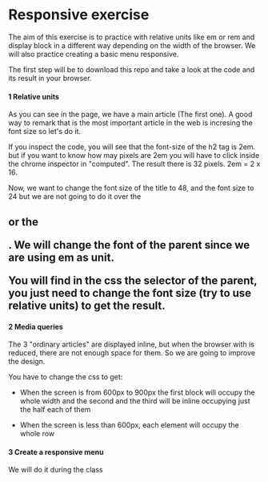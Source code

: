 # Responsive exercise
The aim of this exercise is to practice with relative units like em or rem and display block in a different way depending on the width of the browser. We will also practice creating a basic menu responsive.

The first step will be to download this repo and take a look at the code and its result in your browser.


#### 1 Relative units
As you can see in the page, we have a main article (The first one). A good way to remark that is the most important article in the web is incresing the font size so let's do it.

If you inspect the code, you will see that the font-size of the h2 tag is 2em. but if you want to know how may pixels are 2em you will have to click inside the chrome inspector in "computed". The result there is 32 pixels. 2em = 2 x 16.

Now, we want to change the font size of the title to 48, and the font size to 24 but we are not going to do it over the <h2> or the <p>. We will change the font of the parent since we are using em as unit.

You will find in the css the selector of the parent, you just need to change the font size (try to use relative units) to get the result.


#### 2 Media queries
The 3 "ordinary articles" are displayed inline, but when the browser with is reduced, there are not enough space for them. So we are going to improve the design.

You have to change the css to get:
- When the screen is from 600px to 900px the first block will occupy the whole width and the second and the third will be inline occupying just the half each of them

- When the screen is less than 600px, each element will occupy the whole row

#### 3 Create a responsive menu
We will do it during the class